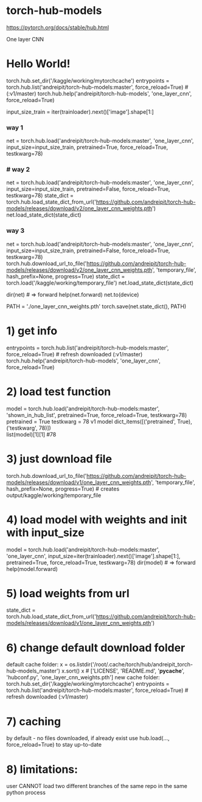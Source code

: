 # torch-hub-models
https://pytorch.org/docs/stable/hub.html

One layer CNN
# Hello World!
torch.hub.set_dir('/kaggle/working/mytorchcache')
entrypoints = torch.hub.list('andreipit/torch-hub-models:master', force_reload=True) # (:v1/master)
torch.hub.help('andreipit/torch-hub-models', 'one_layer_cnn', force_reload=True)

input_size_train = iter(trainloader).next()['image'].shape[1:]

### way 1
net = torch.hub.load('andreipit/torch-hub-models:master', 'one_layer_cnn', input_size=input_size_train, pretrained=True, force_reload=True, testkwarg=78)

### # way 2
net = torch.hub.load('andreipit/torch-hub-models:master', 'one_layer_cnn', input_size=input_size_train, pretrained=False, force_reload=True, testkwarg=78)
state_dict = torch.hub.load_state_dict_from_url('https://github.com/andreipit/torch-hub-models/releases/download/v2/one_layer_cnn_weights.pth')
net.load_state_dict(state_dict)

### way 3
net = torch.hub.load('andreipit/torch-hub-models:master', 'one_layer_cnn', input_size=input_size_train, pretrained=False, force_reload=True, testkwarg=78)
torch.hub.download_url_to_file('https://github.com/andreipit/torch-hub-models/releases/download/v2/one_layer_cnn_weights.pth', 'temporary_file', hash_prefix=None, progress=True)
state_dict = torch.load('/kaggle/working/temporary_file')
net.load_state_dict(state_dict)

dir(net) # => forward
help(net.forward)
net.to(device)

PATH = './one_layer_cnn_weights.pth'
torch.save(net.state_dict(), PATH)


# 1) get info
entrypoints = torch.hub.list('andreipit/torch-hub-models:master', force_reload=True) # refresh downloaded (:v1/master)
torch.hub.help('andreipit/torch-hub-models', 'one_layer_cnn', force_reload=True)

# 2) load test function
model = torch.hub.load('andreipit/torch-hub-models:master', 'shown_in_hub_list', pretrained=True, force_reload=True, testkwarg=78)
    pretrained = True
    testkwarg = 78
    v1
model
    dict_items([('pretrained', True), ('testkwarg', 78)])    
list(model)[1][1] #78    

# 3) just download file
torch.hub.download_url_to_file('https://github.com/andreipit/torch-hub-models/releases/download/v1/one_layer_cnn_weights.pth', 'temporary_file', hash_prefix=None, progress=True) # creates output/kaggle/working/temporary_file

# 4) load model with weights and init with input_size
model = torch.hub.load('andreipit/torch-hub-models:master', 'one_layer_cnn', input_size=iter(trainloader).next()['image'].shape[1:], pretrained=True, force_reload=True, testkwarg=78)
dir(model) # => forward
help(model.forward)

# 5) load weights from url
state_dict = torch.hub.load_state_dict_from_url('https://github.com/andreipit/torch-hub-models/releases/download/v1/one_layer_cnn_weights.pth')

# 6) change default download folder
default cache folder:
x = os.listdir('/root/.cache/torch/hub/andreipit_torch-hub-models_master')
x.sort()
x # ['LICENSE', 'README.md', '__pycache__', 'hubconf.py', 'one_layer_cnn_weights.pth']
new cache folder:
torch.hub.set_dir('/kaggle/working/mytorchcache')
entrypoints = torch.hub.list('andreipit/torch-hub-models:master', force_reload=True) # refresh downloaded (:v1/master)

# 7) caching
by default - no files downloaded, if already exist
use hub.load(..., force_reload=True) to stay up-to-date

# 8) limitations:
user CANNOT load two different branches of the same repo in the same python process
